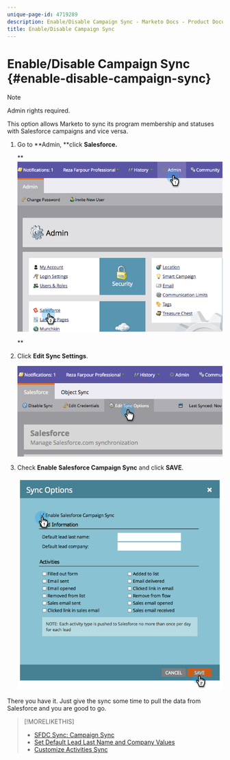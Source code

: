 ```yaml
---
unique-page-id: 4719289
description: Enable/Disable Campaign Sync - Marketo Docs - Product Documentation
title: Enable/Disable Campaign Sync
---
```


# Enable/Disable Campaign Sync {#enable-disable-campaign-sync}

>[!NOTE]
>
>Admin rights required.

This option allows Marketo to sync its program membership and statuses with Salesforce campaigns and vice versa.

1. Go to **Admin, **click **Salesforce.**

   ** ![](assets/image2014-12-9-13-3a36-3a49.png)

   **

1. Click **Edit Sync Settings**.

   ![](assets/image2014-12-9-13-3a37-3a0.png)

1. Check **Enable Salesforce Campaign Sync** and click **SAVE**.

   ![](assets/image2014-12-9-13-3a37-3a8.png)

There you have it. Just give the sync some time to pull the data from Salesforce and you are good to go.

>[!MORELIKETHIS]
>
>* [SFDC Sync: Campaign Sync](../../../../../product-docs/crm-sync/salesforce-sync/sfdc-sync-details/sfdc-sync-campaign-sync.md)
>* [Set Default Lead Last Name and Company Values](set-default-person-last-name-and-company-name.md)
>* [Customize Activities Sync](customize-activities-sync.md)
>

